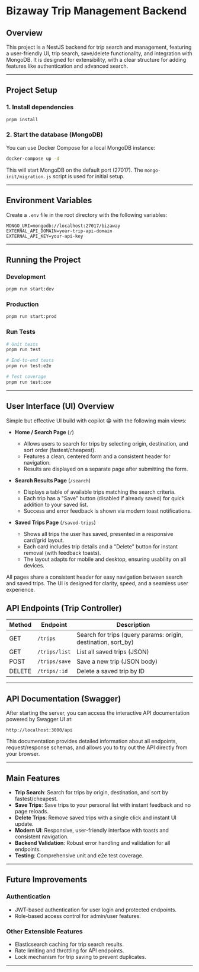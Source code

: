 # Bizaway Trip Management Backend

## Overview

This project is a NestJS backend for trip search and management, featuring a user-friendly UI, trip search, save/delete functionality, and integration with MongoDB. It is designed for extensibility, with a clear structure for adding features like authentication and advanced search.

---

## Project Setup


### 1. Install dependencies
```bash
pnpm install
```

### 2. Start the database (MongoDB)

You can use Docker Compose for a local MongoDB instance:

```bash
docker-compose up -d
```

This will start MongoDB on the default port (27017). The `mongo-init/migration.js` script is used for initial setup.

---
## Environment Variables

Create a `.env` file in the root directory with the following variables:

```
MONGO_URI=mongodb://localhost:27017/bizaway
EXTERNAL_API_DOMAIN=your-trip-api-domain
EXTERNAL_API_KEY=your-api-key
```

---
## Running the Project

### Development
```bash
pnpm run start:dev
```

### Production
```bash
pnpm run start:prod
```

### Run Tests
```bash
# Unit tests
pnpm run test

# End-to-end tests
pnpm run test:e2e

# Test coverage
pnpm run test:cov
```

---



## User Interface (UI) Overview

Simple but effective UI build with copilot 😁 with the following main views:

- **Home / Search Page** (`/`)
  - Allows users to search for trips by selecting origin, destination, and sort order (fastest/cheapest).
  - Features a clean, centered form and a consistent header for navigation.
  - Results are displayed on a separate page after submitting the form.

- **Search Results Page** (`/search`)
  - Displays a table of available trips matching the search criteria.
  - Each trip has a "Save" button (disabled if already saved) for quick addition to your saved list.
  - Success and error feedback is shown via modern toast notifications.

- **Saved Trips Page** (`/saved-trips`)
  - Shows all trips the user has saved, presented in a responsive card/grid layout.
  - Each card includes trip details and a "Delete" button for instant removal (with feedback toasts).
  - The layout adapts for mobile and desktop, ensuring usability on all devices.

All pages share a consistent header for easy navigation between search and saved trips. The UI is designed for clarity, speed, and a seamless user experience.

## API Endpoints (Trip Controller)

| Method | Endpoint           | Description                                                      |
|--------|--------------------|------------------------------------------------------------------|
| GET    | `/trips`           | Search for trips (query params: origin, destination, sort_by)    |
| GET    | `/trips/list`      | List all saved trips (JSON)                                      |
| POST   | `/trips/save`      | Save a new trip (JSON body)                                      |
| DELETE | `/trips/:id`       | Delete a saved trip by ID                                        |


---

## API Documentation (Swagger)

After starting the server, you can access the interactive API documentation powered by Swagger UI at:

```
http://localhost:3000/api
```

This documentation provides detailed information about all endpoints, request/response schemas, and allows you to try out the API directly from your browser.

---

## Main Features

- **Trip Search**: Search for trips by origin, destination, and sort by fastest/cheapest.
- **Save Trips**: Save trips to your personal list with instant feedback and no page reloads.
- **Delete Trips**: Remove saved trips with a single click and instant UI update.
- **Modern UI**: Responsive, user-friendly interface with toasts and consistent navigation.
- **Backend Validation**: Robust error handling and validation for all endpoints.
- **Testing**: Comprehensive unit and e2e test coverage.

---

## Future Improvements

### Authentication
- JWT-based authentication for user login and protected endpoints.
- Role-based access control for admin/user features.

### Other Extensible Features
- Elasticsearch caching for trip search results.
- Rate limiting and throttling for API endpoints.
- Lock mechanism for trip saving to prevent duplicates.
---


